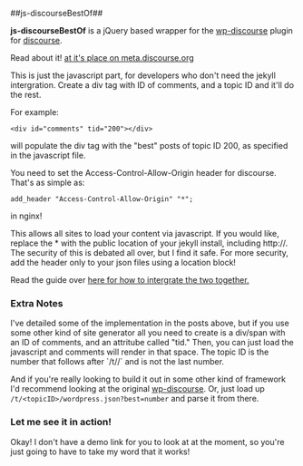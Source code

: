 ##js-discourseBestOf##

**js-discourseBestOf** is a jQuery based wrapper for the  [wp-discourse](https://github.com/discourse/wp-discourse "wp-discourse") plugin for [discourse](https://github.com/discourse/discourse). 

Read about it! [at it's place on meta.discourse.org](http://meta.discourse.org/t/discourse-plugin-for-static-site-generators-like-jekyll-or-octopress/7965/16)

This is just the javascript part, for developers who don't need the jekyll intergration. Create a div tag with ID of comments, and a topic ID and it'll do the rest.

For example:
```
<div id="comments" tid="200"></div>
```
will populate the div tag with the "best" posts of topic ID 200, as specified in the javascript file.

You need to set the Access-Control-Allow-Origin header for discourse. That's as simple as:
```
add_header "Access-Control-Allow-Origin" "*";
```
in nginx!

This allows all sites to load your content via javascript. If you would like, replace the * with the public location of your jekyll install, including http://. The security of this is debated all over, but I find it safe. For more security, add the header only to your json files using a location block!

Read the guide over [here for how to intergrate the two together.][7]

<h3> Extra Notes </h3>
I've detailed some of the implementation in the posts above, but if you use some other kind of site generator all you need to create is a div/span with an ID of comments, and an attritube called "tid." Then, you can just load the javascript and comments will render in that space. The topic ID is the number that follows after `/t/<post-slug>/` and is not the last number. 

And if you're really looking to build it out in some other kind of framework I'd recommend looking at the original [wp-discourse][6]. Or, just load up `/t/<topicID>/wordpress.json?best=number` and parse it from there.


  [1]: https://github.com/trident523/js-discourseBestOf
  [2]: https://github.com/discourse/wp-discourse
  [3]: http://meta.discourse.org/users/sam
  [4]: http://benalman.com/code/projects/php-simple-proxy/docs/files/ba-simple-proxy-php.html
  [5]: http://temp.trid.in:8080/
  [6]: https://github.com/discourse/wp-discourse
  [7]: https://github.com/trident523/jekyll-DiscourseBestOf



### Let me see it in action! ###
Okay! I don't have a demo link for you to look at at the moment, so you're just going to have to take my word that it works!
